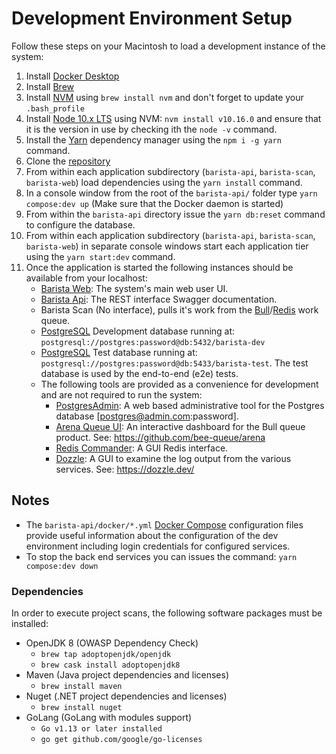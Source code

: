 # Development Environment Setup
Follow these steps on your Macintosh to load a development instance of the system:
1. Install [Docker Desktop](https://www.docker.com/products/docker-desktop)
2. Install [Brew](https://brew.sh/)
3. Install [NVM](https://github.com/nvm-sh/nvm) using `brew install nvm` and don't forget to update your `.bash_profile`
4. Install [Node 10.x LTS](https://nodejs.org) using NVM: `nvm install v10.16.0` and ensure that it is the version in use by checking ith the `node -v` command.
5. Install the [Yarn](https://yarnpkg.com/) dependency manager using the `npm i -g yarn` command.
3. Clone the [repository](../)
4. From within each application subdirectory (`barista-api`, `barista-scan`, `barista-web`) load dependencies using the `yarn install` command.
4. In a console window from the root of the `barista-api/` folder type `yarn compose:dev up` (Make sure that the Docker daemon is started)
5. From within the `barista-api` directory issue the `yarn db:reset` command to configure the database.
6. From within each application subdirectory (`barista-api`, `barista-scan`, `barista-web`) in separate console windows start each application tier using the `yarn start:dev` command.
7. Once the application is started the following instances should be available from your localhost:
    * [Barista Web](http://localhost:4200): The system's main web user UI.
    * [Barista Api](http://localhost:3000/api/v1/api-docs): The REST interface Swagger documentation.
    * Barista Scan (No interface), pulls it's work from the [Bull](https://github.com/fwoelffel/nest-bull)/[Redis](https://redis.io/) work queue.
    * [PostgreSQL](https://www.postgresql.org/) Development database running at: `postgresql://postgres:password@db:5432/barista-dev`
    * [PostgreSQL](https://www.postgresql.org/) Test database running at: `postgresql://postgres:password@db:5433/barista-test`. The test database is used by the end-to-end (e2e) tests.
    * The following tools are provided as a convenience for development and are not required to run the system:
      * [PostgresAdmin](http://localhost:8081/): A web based administrative tool for the Postgres database [postgres@admin.com:password].
      * [Arena Queue UI](http://localhost:3000/arena): An interactive dashboard for the Bull queue product. See: https://github.com/bee-queue/arena
      * [Redis Commander](http://localhost:8082/): A GUI Redis interface.
      * [Dozzle](http://localhost:8080/): A GUI to examine the log output from the various services. See: https://dozzle.dev/

## Notes
* The `barista-api/docker/*.yml` [Docker Compose](https://docs.docker.com/compose/overview/) configuration files provide useful information about the configuration of the dev environment including login credentials for configured services.
* To stop the back end services you can issues the command: `yarn compose:dev down`

### Dependencies
In order to execute project scans, the following software packages must be installed:

* OpenJDK 8 (OWASP Dependency Check)
  * `brew tap adoptopenjdk/openjdk`
  * `brew cask install adoptopenjdk8`
* Maven (Java project dependencies and licenses)
  * `brew install maven`
* Nuget (.NET project dependencies and licenses)
  * `brew install nuget`
* GoLang (GoLang with modules support)
  * `Go v1.13 or later installed`
  * `go get github.com/google/go-licenses`
